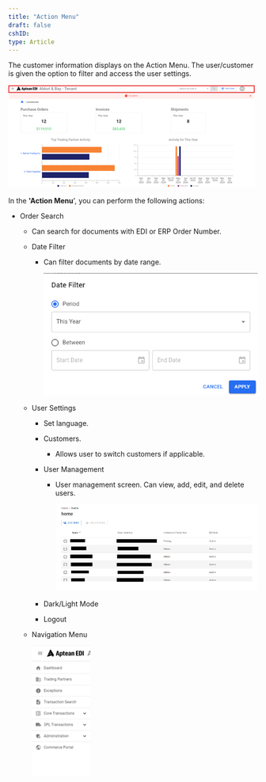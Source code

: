 ```yaml
---
title: "Action Menu"
draft: false
cshID:
type: Article
---
```



The customer information displays on the Action Menu. The user/customer is given the option to filter and access the user settings.

![](assets/images/edi-portal-image-1.png)

In the **'Action Menu**', you can perform the following actions:

-   Order Search
    -   Can search for documents with EDI or ERP Order Number.
    -   Date Filter
        -   Can filter documents by date range.

            ![](assets/images/edi-portal-image-2.png)

    -   User Settings
        -   Set language.
        -   Customers.
            -   Allows user to switch customers if applicable.
        -   User Management
            -   User management screen. Can view, add, edit, and delete users.

                ![](assets/images/edi-portal-image-3.png)

        -   Dark/Light Mode
        -   Logout
    -   Navigation Menu

        ![](assets/images/edi-portal-image-4.png)


